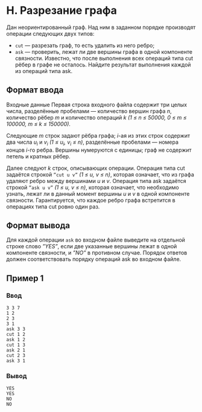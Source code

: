 # H. Разрезание графа

Дан неориентированный граф. Над ним в заданном порядке производят операции следующих двух типов:

* `cut` — разрезать граф, то есть удалить из него ребро;
* `ask` — проверить, лежат ли две вершины графа в одной компоненте связности.
  Известно, что после выполнения всех операций типа cut рёбер в графе не осталось. Найдите результат выполнения каждой
  из
  операций типа ask.

## Формат ввода

Входные данные Первая строка входного файла содержит три целых числа, разделённые пробелами — количество вершин графа
_n_, количество рёбер _m_ и количество операций _k (1 ≤ n ≤ 50000, 0 ≤ m ≤ 100000, m ≤ k ≤ 150000)_.

Следующие _m_ строк задают рёбра графа; _i_-ая из этих строк содержит два числа _u<sub>i</sub>_ и _v<sub>i</sub> (1 ≤
u<sub>i</sub>, v<sub>i</sub> ≤ n)_, разделённые пробелами — номера концов _i_-го ребра. Вершины нумеруются с единицы;
граф не содержит петель и кратных рёбер.

Далее следуют _k_ строк, описывающих операции. Операция типа cut задаётся строкой `”cut u v”` _(1 ≤ u, v ≤ n)_, которая
означает, что из графа удаляют ребро между вершинами _u_ и _v_. Операция типа ask задаётся строкой `”ask u v”` _(1 ≤ u,
v ≤ n)_, которая означает, что необходимо узнать, лежат ли в данный момент вершины _u_ и _v_ в одной компоненте
связности. Гарантируется, что каждое ребро графа встретится в операциях типа cut ровно один раз.

## Формат вывода

Для каждой операции `ask` во входном файле выведите на отдельной строке слово _”YES”_, если две указанные вершины лежат
в одной компоненте связности, и _”NO”_ в противном случае. Порядок ответов должен соответствовать порядку операций ask
во входном файле.

## Пример 1

### Ввод

    3 3 7
    1 2
    2 3
    3 1
    ask 3 3
    cut 1 2
    ask 1 2
    cut 1 3
    ask 2 1
    cut 2 3
    ask 3 1

### Вывод

    YES
    YES
    NO
    NO

